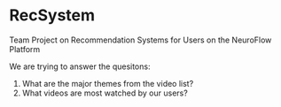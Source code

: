 # RecSystem

Team Project on Recommendation Systems for Users on the NeuroFlow Platform 

We are trying to answer the quesitons:
1. What are the major themes from the video list?
2. What videos are most watched by our users?


